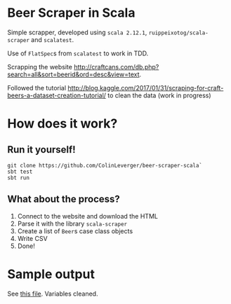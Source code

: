 # Beer Scraper in Scala

Simple scrapper, developed using `scala 2.12.1`, `ruippeixotog/scala-scraper` and `scalatest`.

Use of `FlatSpec`s from `scalatest` to work in TDD.

Scrapping the website http://craftcans.com/db.php?search=all&sort=beerid&ord=desc&view=text.
 
Followed the tutorial http://blog.kaggle.com/2017/01/31/scraping-for-craft-beers-a-dataset-creation-tutorial/ to clean the data (work in progress)

# How does it work?

## Run it yourself!

```
git clone https://github.com/ColinLeverger/beer-scraper-scala`
sbt test
sbt run
```

## What about the process?

1. Connect to the website and download the HTML
2. Parse it with the library `scala-scraper`
3. Create a list of `Beer`s case class objects
4. Write CSV
5. Done!

# Sample output

See [this file](beers.csv). Variables cleaned.
